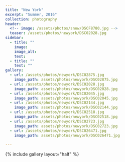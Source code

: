 ```yaml
---
title: "New York"
excerpt: "Summer, 2016"
collection: photography
header:
  <!-- image: /assets/photos/snow/DSCF8780.jpg -->
  teaser: /assets/photos/newyork/DSC02028.jpg
sidebar:
  - title: ""
    image: 
    image_alt: 
    text:
  - title: ""
    text: ""
gallery:
  - url: /assets/photos/newyork/DSC02875.jpg
    image_path: assets/photos/newyork/DSC02875.jpg
  - url: /assets/photos/newyork/DSC02028.jpg
    image_path: assets/photos/newyork/DSC02028.jpg
  - url: /assets/photos/newyork/DSC02045.jpg
    image_path: assets/photos/newyork/DSC02045.jpg
  - url: /assets/photos/newyork/DSC02144.jpg
    image_path: assets/photos/newyork/DSC02144.jpg
  - url: /assets/photos/newyork/DSC02518.jpg
    image_path: assets/photos/newyork/DSC02518.jpg
  - url: /assets/photos/newyork/DSC02723.jpg
    image_path: assets/photos/newyork/DSC02723.jpg
  - url: /assets/photos/newyork/DSC026471.jpg
    image_path: assets/photos/newyork/DSC026471.jpg
  
---
```



{% include gallery layout="half" %}

